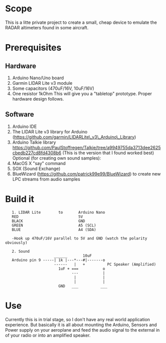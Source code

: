 # Scope
This is a litte private project to create a small, cheap device to emulate the RADAR altimeters found in some aircraft.

# Prerequisites
## Hardware
1. Arduino Nano/Uno board
2. Garmin LIDAR Lite v3 module
3. Some capacitors (470uF/16V, 10uF/16V)
4. One resistor 1kOhm
This will give you a "tabletop" prototype. Proper hardware design follows.

## Software
1. Arduino IDE
2. The LIDAR Lite v3 library for Arduino (https://github.com/garmin/LIDARLite\_v3\_Arduino\_Library)
3. Arduino Talkie library https://github.com/PaulStoffregen/Talkie/tree/a9949755da3713dee2625cbedb227cd8fd4308b6 (This is the version that I found worked best)
Optional (for creating own sound samples):
1. MacOS X "say" command
2. SOX (Sound Exchange)
3. BlueWizard (https://github.com/patrick99e99/BlueWizard) to create new LPC streams from audio samples

# Build it
```   
   1. LIDAR Lite        to       Arduino Nano
   RED                           5V
   BLACK                         GND
   GREEN                         A5 (SCL)
   BLUE                          A4 (SDA)

   -Hook up 470uF/16V parallel to 5V and GND (watch the polarity obviously)
   
   2. Sound
                      ______       10uF
   Arduino pin 9 -----| 1k |---*---#|-------o
                      ------   |   +          PC Speaker (Amplified)
                        1uF + ===           o
                              ---           |
                               |            |
                               |            |
                        GND   ___          ___
```

# Use
Currently this is in trial stage, so I don't have any real world application experience. But basically it is all about mounting the Arduino, Sensors and Power supply on your aeroplane and feed the audio signal to the external in of your radio or into an amplified speaker.
